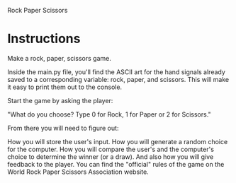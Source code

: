 Rock Paper Scissors
# Instructions
Make a rock, paper, scissors game.

Inside the main.py file, you'll find the ASCII art for the hand signals already saved to a corresponding variable: rock, paper, and scissors. This will make it easy to print them out to the console.

Start the game by asking the player:

"What do you choose? Type 0 for Rock, 1 for Paper or 2 for Scissors."

From there you will need to figure out:

How you will store the user's input.
How you will generate a random choice for the computer.
How you will compare the user's and the computer's choice to determine the winner (or a draw).
And also how you will give feedback to the player.
You can find the "official" rules of the game on the World Rock Paper Scissors Association website.
